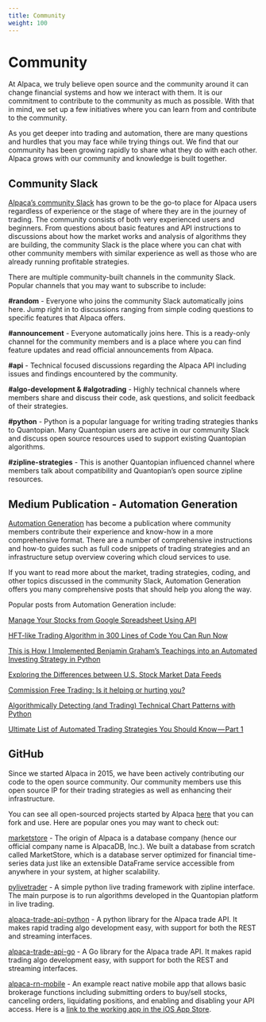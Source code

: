 ```yaml
---
title: Community
weight: 100
---
```


# Community

At Alpaca, we truly believe open source and the community around it can change financial systems and 
how we interact with them. It is our commitment to contribute to the community as much as possible. 
With that in mind, we set up a few initiatives where you can learn from and contribute to the community.

As you get deeper into trading and automation, there are many questions and hurdles that you may face 
while trying things out. We find that our community has been growing rapidly to share what they do with 
each other. Alpaca grows with our community and knowledge is built together.


## Community Slack

[Alpaca’s community Slack](https://alpaca-community.slack.com) has grown to be the go-to place for Alpaca 
users regardless of experience or the stage of where they are in the journey of trading. The community 
consists of both very experienced users and beginners. From questions about basic features and 
API instructions to discussions about how the market works and analysis of algorithms they are 
building, the community Slack is the place where you can chat with other community members with
similar experience as well as those who are already running profitable strategies.

There are multiple community-built channels in the community Slack. Popular channels that you may want to 
subscribe to include:

**#random** - Everyone who joins the community Slack automatically joins here. Jump right in to discussions 
ranging from simple coding questions to specific features that Alpaca offers.

**#announcement** - Everyone automatically joins here. This is a ready-only channel for the community 
members and is a place where you can find feature updates and read official announcements from Alpaca.

**#api** - Technical focused discussions regarding the Alpaca API including issues and findings encountered
by the community.

**#algo-development & #algotrading** - Highly technical channels where members share and 
discuss their code, ask questions, and solicit feedback of their strategies.

**#python** - Python is a popular language for writing trading strategies thanks to Quantopian. Many 
Quantopian users are active in our community Slack and discuss open source resources used to support 
existing Quantopian algorithms.

**#zipline-strategies** - This is another Quantopian influenced channel where members talk about 
compatibility and Quantopian’s open source zipline resources.

## Medium Publication - Automation Generation

[Automation Generation](https://medium.com/automation-generation) has become a publication where community members contribute their experience 
and know-how in a more comprehensive format. There are a number of comprehensive instructions and 
how-to guides such as full code snippets of trading strategies and an infrastructure setup overview 
covering which cloud services to use.

If you want to read more about the market, trading strategies, coding, and other topics discussed in the 
community Slack, Automation Generation offers you many comprehensive posts that should help you along the 
way.

Popular posts from Automation Generation include:

[Manage Your Stocks from Google Spreadsheet Using API](https://medium.com/automation-generation/manage-your-stocks-from-google-spreadsheet-using-api-43026db44289)

[HFT-like Trading Algorithm in 300 Lines of Code You Can Run Now](https://medium.com/automation-generation/hft-like-trading-algorithm-in-300-lines-of-code-you-can-run-now-983bede4f13a)

[This is How I Implemented Benjamin Graham’s Teachings into an Automated Investing Strategy in Python](https://medium.com/automation-generation/teaching-your-computer-to-invest-with-python-commission-free-automated-investing-5ade10961e08)

[Exploring the Differences between U.S. Stock Market Data Feeds](https://medium.com/automation-generation/exploring-the-differences-between-u-s-stock-market-data-feeds-3da26946cbd6)

[Commission Free Trading: Is it helping or hurting you?](https://medium.com/automation-generation/commission-free-trading-is-it-helping-or-hurting-you-dc5fdc22ca6a)

[Algorithmically Detecting (and Trading) Technical Chart Patterns with Python](https://medium.com/automation-generation/algorithmically-detecting-and-trading-technical-chart-patterns-with-python-c577b3a396ed)

[Ultimate List of Automated Trading Strategies You Should Know — Part 1](https://medium.com/automation-generation/ultimate-list-of-automated-trading-strategies-you-should-know-part-1-c9a333f58930)

## GitHub

Since we started Alpaca in 2015, we have been actively contributing our code to the open source community. 
Our community members use this open source IP for their trading strategies as well as enhancing their 
infrastructure.

You can see all open-sourced projects started by Alpaca [here](https://github.com/alpacahq) that you can fork and use. Here are 
popular ones you may want to check out:

[marketstore](https://github.com/alpacahq/marketstore) - The origin of Alpaca is a database company 
(hence our official company name is AlpacaDB, Inc.). We built a database from scratch called MarketStore, 
which is a database server optimized for financial time-series data just like an extensible DataFrame 
service accessible from anywhere in your system, at higher scalability.

[pylivetrader](https://github.com/alpacahq/pylivetrader) - A simple python live trading framework with zipline 
interface. The main purpose is to run algorithms developed in the Quantopian platform in live trading.

[alpaca-trade-api-python](https://github.com/alpacahq/alpaca-trade-api-python) - A python library for the 
Alpaca trade API. It makes rapid trading algo development easy, with support for both the REST and streaming 
interfaces.

[alpaca-trade-api-go](https://github.com/alpacahq/alpaca-trade-api-go) - A Go library for the Alpaca trade 
API. It makes rapid trading algo development easy, with support for both the REST and streaming interfaces.

[alpaca-rn-mobile](https://github.com/alpacahq/alpaca-rn-mobile) - An example react native mobile app that 
allows basic brokerage functions including submitting orders to buy/sell stocks, canceling orders,
liquidating positions, and enabling and disabling your API access. Here is a [link to the working app in the 
iOS App Store](https://itunes.apple.com/us/app/alpaca-dashboard/id1448888086).
